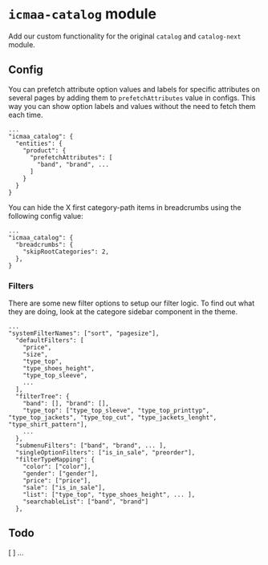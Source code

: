 # `icmaa-catalog` module

Add our custom functionality for the original `catalog` and `catalog-next` module.

## Config

You can prefetch attribute option values and labels for specific attributes on several pages by adding them to `prefetchAttributes` value in configs. This way you can show option labels and values without the need to fetch them each time.
```
...
"icmaa_catalog": {
  "entities": {
    "product": {
      "prefetchAttributes": [
        "band", "brand", ...
      ]
    }
  }
}
```

You can hide the X first category-path items in breadcrumbs using the following config value:
```
...
"icmaa_catalog": {
  "breadcrumbs": {
    "skipRootCategories": 2,
  },
}
```

### Filters

There are some new filter options to setup our filter logic. To find out what they are doing, look at the categore sidebar component in the theme.
```
...
"systemFilterNames": ["sort", "pagesize"],
  "defaultFilters": [
    "price",
    "size",
    "type_top",
    "type_shoes_height",
    "type_top_sleeve",
    ...
  ],
  "filterTree": {
    "band": [], "brand": [],
    "type_top": ["type_top_sleeve", "type_top_printtyp", "type_top_jackets", "type_top_cut", "type_jackets_lenght", "type_shirt_pattern"],
    ...
  },
  "submenuFilters": ["band", "brand", ... ],
  "singleOptionFilters": ["is_in_sale", "preorder"],
  "filterTypeMapping": {
    "color": ["color"],
    "gender": ["gender"],
    "price": ["price"],
    "sale": ["is_in_sale"],
    "list": ["type_top", "type_shoes_height", ... ],
    "searchableList": ["band", "brand"]
  },
```

## Todo

[ ] ...
